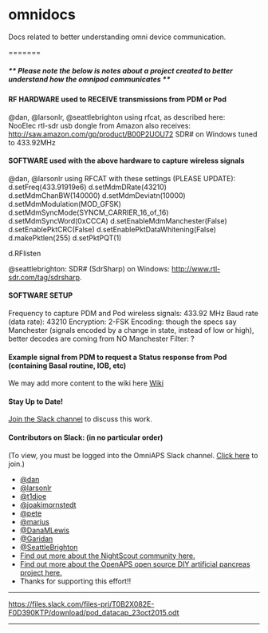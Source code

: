 # omnidocs
Docs related to better understanding omni device communication.

=======
##### ** Please note the below is notes about a project created to better understand how the omnipod communicates **

#### RF HARDWARE used to RECEIVE transmissions from PDM or Pod
@dan, @larsonlr, @seattlebrighton using rfcat, as described here:  
NooElec rtl-sdr usb dongle from Amazon also receives: http://saw.amazon.com/gp/product/B00P2UOU72
  SDR# on Windows tuned to 433.92MHz

#### SOFTWARE used with the above hardware to capture wireless signals 
@dan, @larsonlr using RFCAT with these settings (PLEASE UPDATE):
d.setFreq(433.91919e6)
d.setMdmDRate(43210)
d.setMdmChanBW(140000) 
d.setMdmDeviatn(10000)
d.setMdmModulation(MOD_GFSK)
d.setMdmSyncMode(SYNCM_CARRIER_16_of_16) 
d.setMdmSyncWord(0xCCCA)
d.setEnableMdmManchester(False)
d.setEnablePktCRC(False)
d.setEnablePktDataWhitening(False)
d.makePktlen(255)
d.setPktPQT(1)

d.RFlisten

@seattlebrighton: SDR# (SdrSharp) on Windows: http://www.rtl-sdr.com/tag/sdrsharp.
  
#### SOFTWARE SETUP
Frequency to capture PDM and Pod wireless signals: 433.92 MHz
Baud rate (data rate): 43210 
Encryption: 2-FSK
Encoding: though the specs say Manchester (signals encoded by a change in state, instead of low or high), better decodes are coming from NO Manchester
Filter: ?

#### Example signal from PDM to request a Status response from Pod (containing Basal routine, IOB, etc)

We may add more content to the wiki here [Wiki](https://github.com/openaps/omnidocs/wiki)

#### Stay Up to Date!
[Join the Slack channel](https://omniapsslack.azurewebsites.net/) to discuss this work.

#### Contributors on Slack: (in no particular order)
(To view, you must be logged into the OmniAPS Slack channel. [Click here](https://omniapsslack.azurewebsites.net/) to join.)
* [@dan](https://omniaps.slack.com/team/dan)
* [@larsonlr](https://omniaps.slack.com/team/larsonlr)
* [@t1djoe](https://omniaps.slack.com/team/t1djoe)
* [@joakimornstedt](https://omniaps.slack.com/team/joakimornstedt)
* [@pete](https://omniaps.slack.com/team/pete)
* [@marius](https://omniaps.slack.com/team/marius) 
* [@DanaMLewis](https://omniaps.slack.com/team/danamlewis)
* [@Garidan](https://omniaps.slack.com/team/garidan)
* [@SeattleBrighton](https://omniaps.slack.com/team/seattlebrighton)
* [Find out more about the NightScout community here.](https://github.com/nightscout)
* [Find out more about the OpenAPS open source DIY artificial pancreas project here.](https://openaps.org)
* Thanks for supporting this effort!!

***
https://files.slack.com/files-pri/T0B2X082E-F0D390KTP/download/pod_datacap_23oct2015.odt
***
